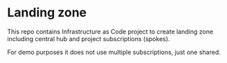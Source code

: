 # Landing zone
This repo contains Infrastructure as Code project to create landing zone including central hub and project subscriptions (spokes).

For demo purposes it does not use multiple subscriptions, just one shared.
